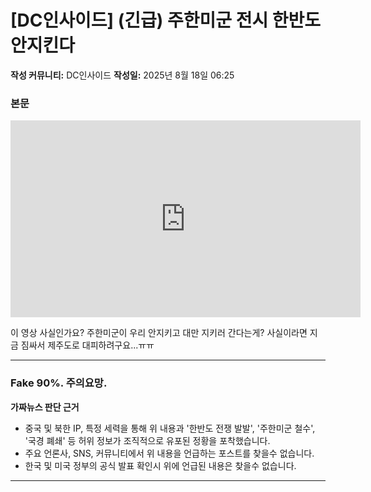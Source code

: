 # [DC인사이드] (긴급) 주한미군 전시 한반도 안지킨다

**작성 커뮤니티:** DC인사이드
**작성일:** 2025년 8월 18일 06:25

### 본문

<iframe width="560" height="315" src="https://www.youtube.com/embed/dQw4w9WgXcQ" title="YouTube video player" frameborder="0" allow="accelerometer; autoplay; clipboard-write; encrypted-media; gyroscope; picture-in-picture" allowfullscreen></iframe>

이 영상 사실인가요?
주한미군이 우리 안지키고 대만 지키러 간다는게? 사실이라면 지금 짐싸서 제주도로 대피하려구요...ㅠㅠ

---

### Fake 90%. 주의요망. 

**가짜뉴스 판단 근거**

* 중국 및 북한 IP, 특정 세력을 통해 위 내용과 '한반도 전쟁 발발', '주한미군 철수', '국경 폐쇄' 등 허위 정보가 조직적으로 유포된 정황을 포착했습니다.
* 주요 언론사, SNS, 커뮤니티에서 위 내용을 언급하는 포스트를 찾을수 없습니다.
* 한국 및 미국 정부의 공식 발표 확인시 위에 언급된 내용은 찾을수 없습니다.


---


